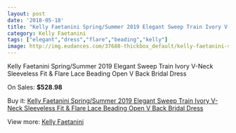 ```yaml
---
layout: post
date: '2018-05-18'
title: "Kelly Faetanini Spring/Summer 2019 Elegant Sweep Train Ivory V-Neck Sleeveless Fit & Flare Lace Beading Open V Back Bridal Dress"
category: Kelly Faetanini
tags: ["elegant","dress","flare","beading","kelly"]
image: http://img.eudances.com/37688-thickbox_default/kelly-faetanini-spring-summer-2019-elegant-sweep-train-ivory-v-neck-sleeveless-fit-flare-lace-beading-open-v-back-bridal-dress.jpg
---
```

Kelly Faetanini Spring/Summer 2019 Elegant Sweep Train Ivory V-Neck Sleeveless Fit & Flare Lace Beading Open V Back Bridal Dress

On Sales: **$528.98**
<a href="https://www.eudances.com/en/kelly-faetanini/11146-kelly-faetanini-spring-summer-2019-elegant-sweep-train-ivory-v-neck-sleeveless-fit-flare-lace-beading-open-v-back-bridal-dress.html"><amp-img layout="responsive" width="600" height="600" src="//img.eudances.com/37688-thickbox_default/kelly-faetanini-spring-summer-2019-elegant-sweep-train-ivory-v-neck-sleeveless-fit-flare-lace-beading-open-v-back-bridal-dress.jpg" alt="Kelly Faetanini Spring/Summer 2019 Elegant Sweep Train Ivory V-Neck Sleeveless Fit & Flare Lace Beading Open V Back Bridal Dress 0" /></a>
<a href="https://www.eudances.com/en/kelly-faetanini/11146-kelly-faetanini-spring-summer-2019-elegant-sweep-train-ivory-v-neck-sleeveless-fit-flare-lace-beading-open-v-back-bridal-dress.html"><amp-img layout="responsive" width="600" height="600" src="//img.eudances.com/37689-thickbox_default/kelly-faetanini-spring-summer-2019-elegant-sweep-train-ivory-v-neck-sleeveless-fit-flare-lace-beading-open-v-back-bridal-dress.jpg" alt="Kelly Faetanini Spring/Summer 2019 Elegant Sweep Train Ivory V-Neck Sleeveless Fit & Flare Lace Beading Open V Back Bridal Dress 1" /></a>

Buy it: [Kelly Faetanini Spring/Summer 2019 Elegant Sweep Train Ivory V-Neck Sleeveless Fit & Flare Lace Beading Open V Back Bridal Dress](https://www.eudances.com/en/kelly-faetanini/11146-kelly-faetanini-spring-summer-2019-elegant-sweep-train-ivory-v-neck-sleeveless-fit-flare-lace-beading-open-v-back-bridal-dress.html "Kelly Faetanini Spring/Summer 2019 Elegant Sweep Train Ivory V-Neck Sleeveless Fit & Flare Lace Beading Open V Back Bridal Dress")

View more: [Kelly Faetanini](https://www.eudances.com/en/114-kelly-faetanini "Kelly Faetanini")